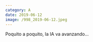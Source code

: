```yaml
--- 
category: A 
date: 2019-06-12 
image: /998_2019-06-12.jpeg 
--- 
```


Poquito a poquito, la IA va avanzando...